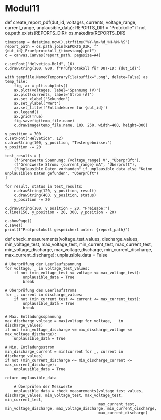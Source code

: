# Modul11


def create_report_pdf(dut_id, voltages, currents, voltage_range, current_range, unplausible_data):
    REPORTS_DIR = "Protokolle"
    if not os.path.exists(REPORTS_DIR):
        os.makedirs(REPORTS_DIR)

    timestamp = datetime.now().strftime("%Y-%m-%d_%H-%M-%S")
    report_path = os.path.join(REPORTS_DIR, f"{dut_id}_Pruefprotokoll_{timestamp}.pdf")
    c = canvas.Canvas(report_path, pagesize=A4)

    c.setFont("Helvetica-Bold", 16)
    c.drawString(100, 800, f"Prüfprotokoll für DUT-ID: {dut_id}")

    with tempfile.NamedTemporaryFile(suffix=".png", delete=False) as temp_file:
        fig, ax = plt.subplots()
        ax.plot(voltages, label='Spannung (V)')
        ax.plot(currents, label='Strom (A)')
        ax.set_xlabel('Sekunden')
        ax.set_ylabel('Wert')
        ax.set_title(f'Entladekurve für {dut_id}')
        ax.legend()
        ax.grid(True)
        fig.savefig(temp_file.name)
        c.drawImage(temp_file.name, 100, 250, width=400, height=300)

    y_position = 700
    c.setFont("Helvetica", 12)
    c.drawString(100, y_position, "Testergebnisse:")
    y_position -= 20

    test_results = [
        (f"Grenzwerte Spannung: {voltage_range} V", "Überprüft"),
        (f"Grenzwerte Strom: {current_range} mA", "Überprüft"),
        ("Unplausible Daten vorhanden" if unplausible_data else "Keine unplausiblen Daten gefunden", "Überprüft")
    ]

    for result, status in test_results:
        c.drawString(120, y_position, result)
        c.drawString(400, y_position, status)
        y_position -= 20

    c.drawString(100, y_position - 20, "Freigabe:")
    c.line(150, y_position - 20, 300, y_position - 20)

    c.showPage()
    c.save()
    print(f"Prüfprotokoll gespeichert unter: {report_path}")

def check_measurements(voltage_test_values, discharge_values, min_voltage_test, max_voltage_test, min_current_test, max_current_test, 
                       min_voltage_discharge, max_voltage_discharge, min_current_discharge, max_current_discharge):
    unplausible_data = False

    # Überprüfung der Leerlaufspannung
    for voltage, _ in voltage_test_values:
        if not (min_voltage_test <= voltage <= max_voltage_test):
            unplausible_data = True
            break

    # Überprüfung des Leerlaufstroms
    for _, current in discharge_values:
        if not (min_current_test <= current <= max_current_test):
            unplausible_data = True
            break

    # Max. Entladungsspannung
    max_discharge_voltage = max(voltage for voltage, _ in discharge_values)
    if not (min_voltage_discharge <= max_discharge_voltage <= max_voltage_discharge):
        unplausible_data = True

    # Min. Entladungsstrom
    min_discharge_current = min(current for _, current in discharge_values)
    if not (min_current_discharge <= min_discharge_current <= max_current_discharge):
        unplausible_data = True

    return unplausible_data

        # Überprüfen der Messwerte
        unplausible_data = check_measurements(voltage_test_values, discharge_values, min_voltage_test, max_voltage_test, min_current_test, 
                                              max_current_test, min_voltage_discharge, max_voltage_discharge, min_current_discharge, 
                                              max_current_discharge)